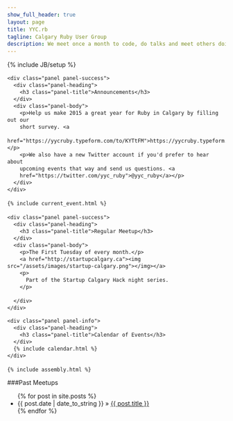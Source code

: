 ```yaml
---
show_full_header: true
layout: page
title: YYC.rb
tagline: Calgary Ruby User Group
description: We meet once a month to code, do talks and meet others doing Ruby development in the Calgary area.
---
```

{% include JB/setup %}

<div class="row">
  <div class="blog-index col-md-6">

    <div class="panel panel-success">
      <div class="panel-heading">
        <h3 class="panel-title">Announcements</h3>
      </div>
      <div class="panel-body">
        <p>Help us make 2015 a great year for Ruby in Calgary by filling out our
        short survey. <a
        href="https://yycruby.typeform.com/to/KYTtFM">https://yycruby.typeform.com/to/KYTtFM</a></p>
        <p>We also have a new Twitter account if you'd prefer to hear about
        upcoming events that way and send us questions. <a
        href="https://twitter.com/yyc_ruby">@yyc_ruby</a></p>
      </div>
    </div>

    {% include current_event.html %}

    <div class="panel panel-success">
      <div class="panel-heading">
        <h3 class="panel-title">Regular Meetup</h3>
      </div>
      <div class="panel-body">
        <p>The First Tuesday of every month.</p>
        <a href="http://startupcalgary.ca"><img src="/assets/images/startup-calgary.png"></img></a>
        <p>
          Part of the Startup Calgary Hack night series.
        </p>
        
      </div>
    </div>

  </div>


  <div class="col-md-6">

    <div class="panel panel-info">
      <div class="panel-heading">
        <h3 class="panel-title">Calendar of Events</h3>
      </div>
      {% include calendar.html %}
    </div>

    {% include assembly.html %}

  </div>

</div>


###Past Meetups

<ul class="posts">
  {% for post in site.posts %}
    <li><span>{{ post.date | date_to_string }}</span> &raquo; <a href="{{ BASE_PATH }}{{ post.url }}">{{ post.title }}</a></li>
  {% endfor %}
</ul>